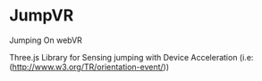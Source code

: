 # JumpVR
Jumping On webVR

Three.js Library for Sensing jumping with Device Acceleration (i.e: (http://www.w3.org/TR/orientation-event/))
